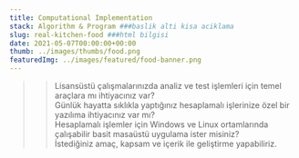 ```yaml
---
title: Computational Implementation
stack: Algorithm & Program ###baslik alti kisa aciklama
slug: real-kitchen-food ###html bilgisi
date: 2021-05-07T00:00:00+00:00
thumb: ../images/thumbs/food.png
featuredImg: ../images/featured/food-banner.png
---
```


>>Lisansüstü çalışmalarınızda analiz ve test işlemleri için temel araçlara mı ihtiyacınız var?\
>>Günlük hayatta sıklıkla yaptığınız hesaplamalı işlerinize özel bir yazılıma ihtiyacınız var mı?\
>>Hesaplamalı işlemler için Windows ve Linux ortamlarında çalışabilir basit masaüstü uygulama ister misiniz?\
>>İstediğiniz amaç, kapsam ve içerik ile geliştirme yapabiliriz.

